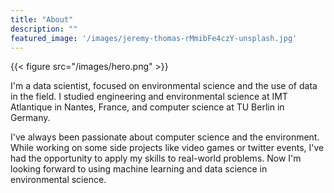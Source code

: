 ```yaml
---
title: "About"
description: ""
featured_image: '/images/jeremy-thomas-rMmibFe4czY-unsplash.jpg'
---
```

{{< figure src="/images/hero.png"  >}}

I'm a data scientist, focused on environmental science and the use of data in the field. I studied engineering and environmental science at IMT Atlantique in Nantes, France, and computer science at TU Berlin in Germany.

I've always been passionate about computer science and the environment. While working on some side projects like video games or twitter events, I've had the opportunity to apply my skills to real-world problems. Now I'm looking forward to using machine learning and data science in environmental science.